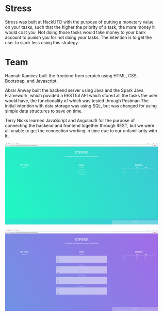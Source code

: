 # Stress
Stress was built at HackUTD with the purpose of putting a monetary value on your tasks, such that the higher the priority of a task, the more money it would cost you. Not doing those tasks would take money to your bank account to punish you for not doing your tasks. The intention is to get the user to slack less using this strategy.

# Team

Hannah Ramirez built the frontend from scratch using HTML, CSS, Bootstrap, and Javascript.

Abrar Anway built the backend server using Java and the Spark Java Framework, which povided a RESTful API which stored all the tasks the user would have, the functionality of which was tested through Postman The initial intention with data storage was using SQL, but was changed for using simple data structures to save on time.

Terry Nicks learned JavaScript and AngularJS for the purpose of connecting the backend and frontend together through REST, but we were all unable to get the connection working in time due to our unfamiliarity with it. 

![Alt text](https://github.com/AbrarAnwar/Stress/blob/master/StressScreenShot.PNG?raw=true "Screenshot of webpage")

![Alt text](https://github.com/AbrarAnwar/Stress/blob/master/Capture.PNG?raw=true "Screenshot of webpage")
